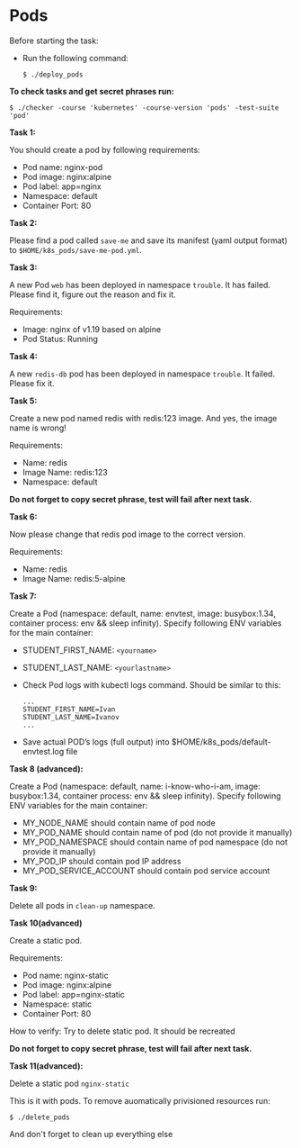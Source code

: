 # Pods

Before starting the task:

*   Run the following command:
    
        $ ./deploy_pods
    

**To check tasks and get secret phrases run:**

    $ ./checker -course 'kubernetes' -course-version 'pods' -test-suite 'pod'

**Task 1:**

You should create a pod by following requirements:

*   Pod name: nginx-pod
*   Pod image: nginx:alpine
*   Pod label: app=nginx
*   Namespace: default
*   Container Port: 80

**Task 2:**

Please find a pod called `save-me` and save its manifest (yaml output format) to `$HOME/k8s_pods/save-me-pod.yml`.

**Task 3:**

A new Pod `web` has been deployed in namespace `trouble`. It has failed. Please find it, figure out the reason and fix it.

Requirements:

*   Image: nginx of v1.19 based on alpine
*   Pod Status: Running

**Task 4:**

A new `redis-db` pod has been deployed in namespace `trouble`. It failed. Please fix it.

**Task 5:**

Create a new pod named redis with redis:123 image. And yes, the image name is wrong!

Requirements:

*   Name: redis
*   Image Name: redis:123
*   Namespace: default

**Do not forget to copy secret phrase, test will fail after next task.**

**Task 6:**

Now please change that redis pod image to the correct version.

Requirements:

*   Name: redis
*   Image Name: redis:5-alpine

**Task 7:**

Create a Pod (namespace: default, name: envtest, image: busybox:1.34, container process: env && sleep infinity). Specify following ENV variables for the main container:

*   STUDENT\_FIRST\_NAME: `<yourname>`
*   STUDENT\_LAST\_NAME: `<yourlastname>`
*   Check Pod logs with kubectl logs command. Should be similar to this:
    
        ... 
        STUDENT_FIRST_NAME=Ivan 
        STUDENT_LAST_NAME=Ivanov 
        ...
    
*   Save actual POD’s logs (full output) into $HOME/k8s\_pods/default-envtest.log file

**Task 8 (advanced):**

Create a Pod (namespace: default, name: i-know-who-i-am, image: busybox:1.34, container process: env && sleep infinity). Specify following ENV variables for the main container:

*   MY\_NODE\_NAME should contain name of pod node
*   MY\_POD\_NAME should contain name of pod (do not provide it manually)
*   MY\_POD\_NAMESPACE should contain name of pod namespace (do not provide it manually)
*   MY\_POD\_IP should contain pod IP address
*   MY\_POD\_SERVICE\_ACCOUNT should contain pod service account

**Task 9:**

Delete all pods in `clean-up` namespace.

**Task 10(advanced)**

Create a static pod.

Requirements:

*   Pod name: nginx-static
*   Pod image: nginx:alpine
*   Pod label: app=nginx-static
*   Namespace: static
*   Container Port: 80

How to verify: Try to delete static pod. It should be recreated

**Do not forget to copy secret phrase, test will fail after next task.**

**Task 11(advanced):**

Delete a static pod `nginx-static`

  
  

This is it with pods. To remove auomatically privisioned resources run:

    $ ./delete_pods

And don't forget to clean up everything else
